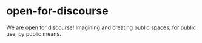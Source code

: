 # open-for-discourse
We are open for discourse! Imagining and creating public spaces, for public use, by public means.
